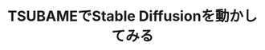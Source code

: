---
title: 'TSUBAMEでStable Diffusionを動かしてみる'
pubDate: '2025-3-21'
externalUrl: 'https://trap.jp/post/2526/'
---